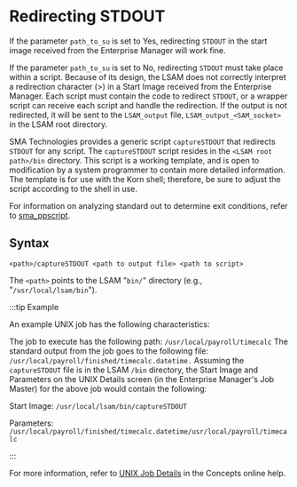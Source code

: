 # Redirecting STDOUT

If the parameter ```path_to_su``` is set to Yes, redirecting ```STDOUT``` in the start image received from the Enterprise Manager will work fine.

If the parameter ```path_to_su``` is set to No, redirecting ```STDOUT``` must take place within a script. Because of its design, the LSAM does not correctly interpret a redirection character (>) in a Start Image received from the Enterprise Manager. Each script must contain the code to redirect ```STDOUT```, or a wrapper script can receive each script and handle the redirection. If the output is not redirected, it will be sent to the ```LSAM_output``` file, ```LSAM_output_<SAM_socket>``` in the LSAM root directory.

SMA Technologies provides a generic script ```captureSTDOUT``` that redirects ```STDOUT``` for any script. The ```captureSTDOUT``` script resides in the ```<LSAM root path>/bin``` directory. This script is a working template, and is open to modification by a system programmer to contain more detailed information. The template is for use with the Korn shell; therefore, be sure to adjust the script according to the shell in use.

For information on analyzing standard out to determine exit conditions, refer to [sma_ppscript](sma-ppscript).

## Syntax

```<path>/captureSTDOUT <path to output file> <path to script>```

The ```<path>``` points to the LSAM "```bin/```" directory (e.g., "```/usr/local/lsam/bin```").

:::tip Example

An example UNIX job has the following characteristics:

The job to execute has the following path: ```/usr/local/payroll/timecalc```
The standard output from the job goes to the following file: ```/usr/local/payroll/finished/timecalc.datetime.```
Assuming the ```captureSTDOUT``` file is in the LSAM ```/bin``` directory, the Start Image and Parameters on the UNIX Details screen (in the Enterprise Manager's Job Master) for the above job would contain the following:

Start Image: ```/usr/local/lsam/bin/captureSTDOUT```

Parameters: ```/usr/local/payroll/finished/timecalc.datetime/usr/local/payroll/timecalc```

:::

For more information, refer to [UNIX Job Details](unix-job-details) in the Concepts online help.